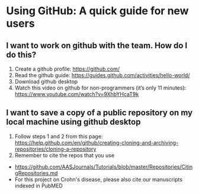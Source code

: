 # **Using GitHub: A quick guide for new users**

## **I want to work on github with the team.  How do I do this?**
1.	Create a github profile: https://github.com/
2.  Read the github guide: https://guides.github.com/activities/hello-world/
3.	Download github desktop
4.	Watch this video on github for non-programmers (it’s only 11 minutes): https://www.youtube.com/watch?v=9XhbYHcaT9k

## **I want to save a copy of a public repository on my local machine using github desktop**
1. Follow steps 1 and 2 from this page: https://help.github.com/en/github/creating-cloning-and-archiving-repositories/cloning-a-repository
2. Remember to cite the repos that you use
- https://github.com/AASJournals/Tutorials/blob/master/Repositories/CitingRepositories.md
- For this project on Crohn's disease, please also cite our manuscripts indexed in PubMED
